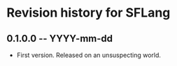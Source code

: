 # Revision history for SFLang

## 0.1.0.0 -- YYYY-mm-dd

* First version. Released on an unsuspecting world.
